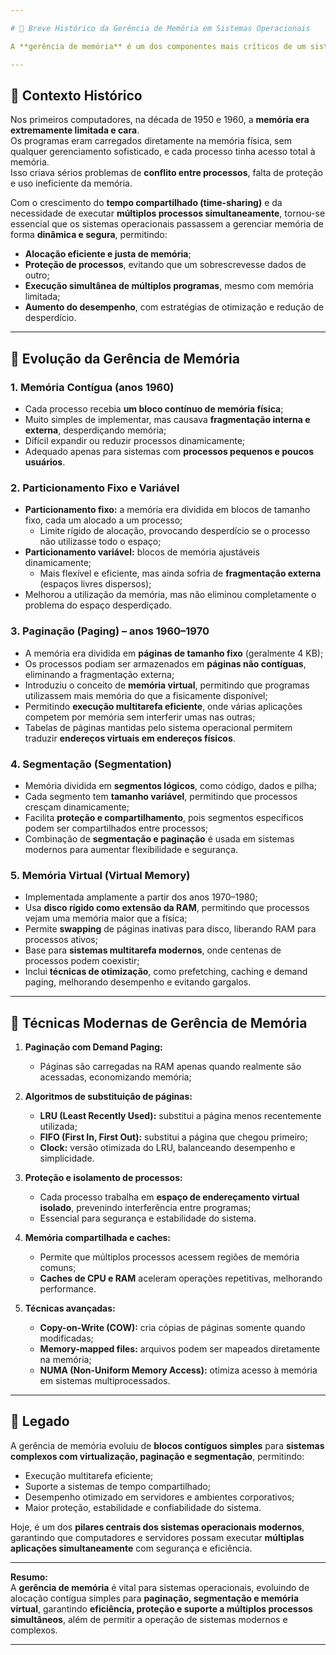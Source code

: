 ```yaml
---

# 💾 Breve Histórico da Gerência de Memória em Sistemas Operacionais

A **gerência de memória** é um dos componentes mais críticos de um sistema operacional, responsável por **controlar e alocar a memória principal (RAM) entre processos**, garantindo eficiência, proteção, desempenho e estabilidade do sistema.

---
```


## 🔹 Contexto Histórico

Nos primeiros computadores, na década de 1950 e 1960, a **memória era extremamente limitada e cara**.  
Os programas eram carregados diretamente na memória física, sem qualquer gerenciamento sofisticado, e cada processo tinha acesso total à memória.  
Isso criava sérios problemas de **conflito entre processos**, falta de proteção e uso ineficiente da memória.

Com o crescimento do **tempo compartilhado (time-sharing)** e da necessidade de executar **múltiplos processos simultaneamente**, tornou-se essencial que os sistemas operacionais passassem a gerenciar memória de forma **dinâmica e segura**, permitindo:

- **Alocação eficiente e justa de memória**;  
- **Proteção de processos**, evitando que um sobrescrevesse dados de outro;  
- **Execução simultânea de múltiplos programas**, mesmo com memória limitada;  
- **Aumento do desempenho**, com estratégias de otimização e redução de desperdício.

---

## 🔹 Evolução da Gerência de Memória

### 1. Memória Contígua (anos 1960)
- Cada processo recebia **um bloco contínuo de memória física**;  
- Muito simples de implementar, mas causava **fragmentação interna e externa**, desperdiçando memória;  
- Difícil expandir ou reduzir processos dinamicamente;  
- Adequado apenas para sistemas com **processos pequenos e poucos usuários**.

### 2. Particionamento Fixo e Variável
- **Particionamento fixo:** a memória era dividida em blocos de tamanho fixo, cada um alocado a um processo;  
  - Limite rígido de alocação, provocando desperdício se o processo não utilizasse todo o espaço;  
- **Particionamento variável:** blocos de memória ajustáveis dinamicamente;  
  - Mais flexível e eficiente, mas ainda sofria de **fragmentação externa** (espaços livres dispersos);  
- Melhorou a utilização da memória, mas não eliminou completamente o problema do espaço desperdiçado.

### 3. Paginação (Paging) – anos 1960–1970
- A memória era dividida em **páginas de tamanho fixo** (geralmente 4 KB);  
- Os processos podiam ser armazenados em **páginas não contíguas**, eliminando a fragmentação externa;  
- Introduziu o conceito de **memória virtual**, permitindo que programas utilizassem mais memória do que a fisicamente disponível;  
- Permitindo **execução multitarefa eficiente**, onde várias aplicações competem por memória sem interferir umas nas outras;  
- Tabelas de páginas mantidas pelo sistema operacional permitem traduzir **endereços virtuais em endereços físicos**.

### 4. Segmentação (Segmentation)
- Memória dividida em **segmentos lógicos**, como código, dados e pilha;  
- Cada segmento tem **tamanho variável**, permitindo que processos cresçam dinamicamente;  
- Facilita **proteção e compartilhamento**, pois segmentos específicos podem ser compartilhados entre processos;  
- Combinação de **segmentação e paginação** é usada em sistemas modernos para aumentar flexibilidade e segurança.

### 5. Memória Virtual (Virtual Memory)
- Implementada amplamente a partir dos anos 1970–1980;  
- Usa **disco rígido como extensão da RAM**, permitindo que processos vejam uma memória maior que a física;  
- Permite **swapping** de páginas inativas para disco, liberando RAM para processos ativos;  
- Base para **sistemas multitarefa modernos**, onde centenas de processos podem coexistir;  
- Inclui **técnicas de otimização**, como prefetching, caching e demand paging, melhorando desempenho e evitando gargalos.

---

## 🔹 Técnicas Modernas de Gerência de Memória

1. **Paginação com Demand Paging:**  
   - Páginas são carregadas na RAM apenas quando realmente são acessadas, economizando memória;  

2. **Algoritmos de substituição de páginas:**  
   - **LRU (Least Recently Used):** substitui a página menos recentemente utilizada;  
   - **FIFO (First In, First Out):** substitui a página que chegou primeiro;  
   - **Clock:** versão otimizada do LRU, balanceando desempenho e simplicidade.

3. **Proteção e isolamento de processos:**  
   - Cada processo trabalha em **espaço de endereçamento virtual isolado**, prevenindo interferência entre programas;  
   - Essencial para segurança e estabilidade do sistema.

4. **Memória compartilhada e caches:**  
   - Permite que múltiplos processos acessem regiões de memória comuns;  
   - **Caches de CPU e RAM** aceleram operações repetitivas, melhorando performance.

5. **Técnicas avançadas:**  
   - **Copy-on-Write (COW):** cria cópias de páginas somente quando modificadas;  
   - **Memory-mapped files:** arquivos podem ser mapeados diretamente na memória;  
   - **NUMA (Non-Uniform Memory Access):** otimiza acesso à memória em sistemas multiprocessados.

---

## 🔹 Legado

A gerência de memória evoluiu de **blocos contíguos simples** para **sistemas complexos com virtualização, paginação e segmentação**, permitindo:

- Execução multitarefa eficiente;  
- Suporte a sistemas de tempo compartilhado;  
- Desempenho otimizado em servidores e ambientes corporativos;  
- Maior proteção, estabilidade e confiabilidade do sistema.

Hoje, é um dos **pilares centrais dos sistemas operacionais modernos**, garantindo que computadores e servidores possam executar **múltiplas aplicações simultaneamente** com segurança e eficiência.

---

**Resumo:**  
A **gerência de memória** é vital para sistemas operacionais, evoluindo de alocação contígua simples para **paginação, segmentação e memória virtual**, garantindo **eficiência, proteção e suporte a múltiplos processos simultâneos**, além de permitir a operação de sistemas modernos e complexos.

---
